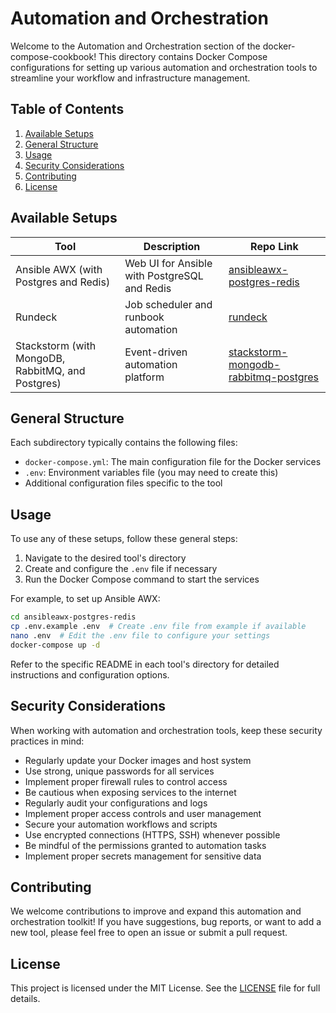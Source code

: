 # Automation and Orchestration

Welcome to the Automation and Orchestration section of the docker-compose-cookbook! This directory contains Docker Compose configurations for setting up various automation and orchestration tools to streamline your workflow and infrastructure management.

## Table of Contents

1. [Available Setups](#available-setups)
2. [General Structure](#general-structure)
3. [Usage](#usage)
4. [Security Considerations](#security-considerations)
5. [Contributing](#contributing)
6. [License](#license)

## Available Setups

| Tool | Description | Repo Link |
|------|-------------|-----------|
| Ansible AWX (with Postgres and Redis) | Web UI for Ansible with PostgreSQL and Redis | [ansibleawx-postgres-redis](https://github.com/vintagedon/docker-compose-cookbook/tree/main/automation-orchestration/ansibleawx-postgres-redis) |
| Rundeck | Job scheduler and runbook automation | [rundeck](https://github.com/vintagedon/docker-compose-cookbook/tree/main/automation-orchestration/rundeck) |
| Stackstorm (with MongoDB, RabbitMQ, and Postgres) | Event-driven automation platform | [stackstorm-mongodb-rabbitmq-postgres](https://github.com/vintagedon/docker-compose-cookbook/tree/main/automation-orchestration/stackstorm-mongodb-rabbitmq-postgres) |

## General Structure

Each subdirectory typically contains the following files:

- `docker-compose.yml`: The main configuration file for the Docker services
- `.env`: Environment variables file (you may need to create this)
- Additional configuration files specific to the tool

## Usage

To use any of these setups, follow these general steps:

1. Navigate to the desired tool's directory
2. Create and configure the `.env` file if necessary
3. Run the Docker Compose command to start the services

For example, to set up Ansible AWX:

```bash
cd ansibleawx-postgres-redis
cp .env.example .env  # Create .env file from example if available
nano .env  # Edit the .env file to configure your settings
docker-compose up -d
```

Refer to the specific README in each tool's directory for detailed instructions and configuration options.

## Security Considerations

When working with automation and orchestration tools, keep these security practices in mind:

- Regularly update your Docker images and host system
- Use strong, unique passwords for all services
- Implement proper firewall rules to control access
- Be cautious when exposing services to the internet
- Regularly audit your configurations and logs
- Implement proper access controls and user management
- Secure your automation workflows and scripts
- Use encrypted connections (HTTPS, SSH) whenever possible
- Be mindful of the permissions granted to automation tasks
- Implement proper secrets management for sensitive data

## Contributing

We welcome contributions to improve and expand this automation and orchestration toolkit! If you have suggestions, bug reports, or want to add a new tool, please feel free to open an issue or submit a pull request.

## License

This project is licensed under the MIT License. See the [LICENSE](https://github.com/vintagedon/docker-compose-cookbook/blob/main/LICENSE) file for full details.
